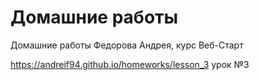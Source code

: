 # Домашние работы
Домашние работы Федорова Андрея, курс Веб-Старт

https://andreif94.github.io/homeworks/lesson_3 урок №3
